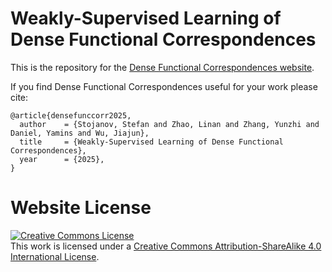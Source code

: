 # Weakly-Supervised Learning of Dense Functional Correspondences

This is the repository for the [Dense Functional Correspondences website](https://xxx.github.io).

If you find Dense Functional Correspondences useful for your work please cite:
```
@article{densefunccorr2025,
  author    = {Stojanov, Stefan and Zhao, Linan and Zhang, Yunzhi and Daniel, Yamins and Wu, Jiajun},
  title     = {Weakly-Supervised Learning of Dense Functional Correspondences},
  year      = {2025},
}
```

# Website License
<a rel="license" href="http://creativecommons.org/licenses/by-sa/4.0/"><img alt="Creative Commons License" style="border-width:0" src="https://i.creativecommons.org/l/by-sa/4.0/88x31.png" /></a><br />This work is licensed under a <a rel="license" href="http://creativecommons.org/licenses/by-sa/4.0/">Creative Commons Attribution-ShareAlike 4.0 International License</a>.
